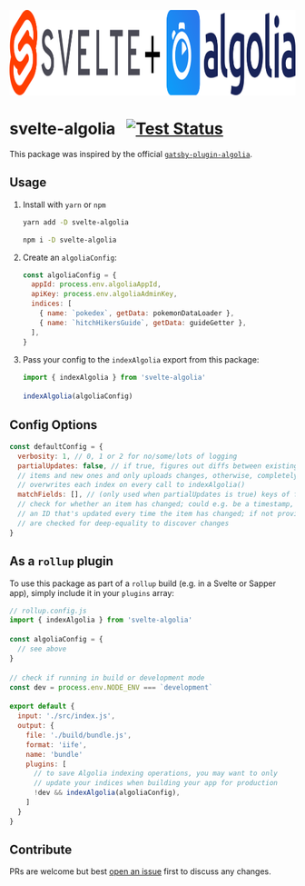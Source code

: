 <p align="center">
  <img src="assets/banner.svg" alt="Banner" height=150>
</p>

# svelte-algolia &nbsp; [![Test Status](https://github.com/janosh/svelte-algolia/workflows/Tests/badge.svg)](https://github.com/janosh/svelte-algolia/actions)

This package was inspired by the official [`gatsby-plugin-algolia`](https://github.com/algolia/gatsby-plugin-algolia).

## Usage

1. Install with `yarn` or `npm`

   ```sh
   yarn add -D svelte-algolia
   ```

   ```sh
   npm i -D svelte-algolia
   ```

2. Create an `algoliaConfig`:

   ```js
   const algoliaConfig = {
     appId: process.env.algoliaAppId,
     apiKey: process.env.algoliaAdminKey,
     indices: [
       { name: `pokedex`, getData: pokemonDataLoader },
       { name: `hitchHikersGuide`, getData: guideGetter },
     ],
   }
   ```

3. Pass your config to the `indexAlgolia` export from this package:

   ```js
   import { indexAlgolia } from 'svelte-algolia'

   indexAlgolia(algoliaConfig)
   ```

## Config Options

```js
const defaultConfig = {
  verbosity: 1, // 0, 1 or 2 for no/some/lots of logging
  partialUpdates: false, // if true, figures out diffs between existing
  // items and new ones and only uploads changes, otherwise, completely
  // overwrites each index on every call to indexAlgolia()
  matchFields: [], // (only used when partialUpdates is true) keys of fields to
  // check for whether an item has changed; could e.g. be a timestamp, hash or
  // an ID that's updated every time the item has changed; if not provided, items
  // are checked for deep-equality to discover changes
}
```

## As a `rollup` plugin

To use this package as part of a `rollup` build (e.g. in a Svelte or Sapper app), simply include it in your `plugins` array:

```js
// rollup.config.js
import { indexAlgolia } from 'svelte-algolia'

const algoliaConfig = {
  // see above
}

// check if running in build or development mode
const dev = process.env.NODE_ENV === `development`

export default {
  input: './src/index.js',
  output: {
    file: './build/bundle.js',
    format: 'iife',
    name: 'bundle'
    plugins: [
      // to save Algolia indexing operations, you may want to only
      // update your indices when building your app for production
      !dev && indexAlgolia(algoliaConfig),
    ]
  }
}
```

## Contribute

PRs are welcome but best [open an issue](https://github.com/janosh/svelte-algolia/issues/new/choose) first to discuss any changes.
